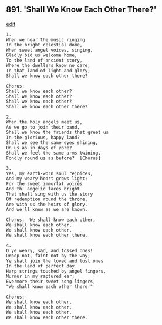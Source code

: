 
## 891.  'Shall We Know Each Other There?'
[edit](https://docs.google.com/document/d/1xjPd7fgZ8PMajXfZUXJ_wwAPe0SRE72f/edit?mode=html)



    1.
    When we hear the music ringing
    In the bright celestial dome,
    When sweet angel voices, singing,
    Gladly bid us welcome home,
    To the land of ancient story,
    Where the dwellers know no care,
    In that land of light and glory;
    Shall we know each other there?

    Chorus:
    Shall we know each other?
    Shall we know each other?
    Shall we know each other?
    Shall we know each other there?

    2.
    When the holy angels meet us,
    As we go to join their band,
    Shall we know the friends that greet us
    In the glorious, happy land?
    Shall we see the same eyes shining,
    On us as in days of yore?
    Shall we feel the same arms twining,
    Fondly round us as before?  [Chorus]

    3.
    Yes, my earth-worn soul rejoices,
    And my weary heart grows light;
    For the sweet immortal voices
    And th' angelic faces bright
    That shall sing with us the story
    Of redemption round the throne,
    Are with us the heirs of glory,
    And we'll know as we are known.

    Chorus:  We shall know each other,
    We shall know each other,
    We shall know each other,
    We shall know each other there.

    4.
    O ye weary, sad, and tossed ones!
    Droop not, faint not by the way;
    Ye shall join the loved and lost ones
    In the land of perfect day.
    Harp strings touched by angel fingers,
    Murmur in my raptured ear;
    Evermore their sweet song lingers,
    "We shall know each other there!"

    Chorus:
    We shall know each other,
    We shall know each other,
    We shall know each other,
    We shall know each other there.
